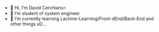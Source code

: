 - 👋 Hi, I’m David Cerchiaro🔥
- 📖 I’m student of system engineer 
- 🌱 I’m currently learning Lachine-Learning/Front-dEnd/Back-End  and other things xD...

<!---
DaElias/DaElias is a ✨ special ✨ repository because its `README.md` (this file) appears on your GitHub profile.
You can click the Preview link to take a look at your changes.
--->
